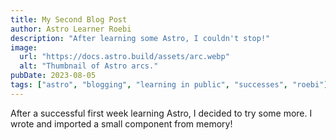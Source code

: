 ```yaml
---
title: My Second Blog Post
author: Astro Learner Roebi
description: "After learning some Astro, I couldn't stop!"
image:
  url: "https://docs.astro.build/assets/arc.webp"
  alt: "Thumbnail of Astro arcs."
pubDate: 2023-08-05
tags: ["astro", "blogging", "learning in public", "successes", "roebi"]
---
```


After a successful first week learning Astro, I decided to try some more. I wrote and imported a small component from memory!
